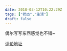 ```yaml
---
date: 2018-03-12T10:22:29Z
tags: ["状态","生活"]
draft: false
---
```

偶尔写写东西感觉也不错~ 

[评论地址](https://github.com/kaidiren/D6/issues/6)